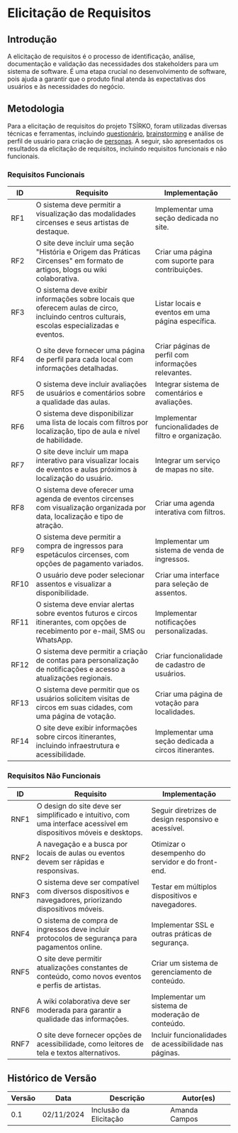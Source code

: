 # Elicitação de Requisitos

## Introdução

A elicitação de requisitos é o processo de identificação, análise, documentação e validação das necessidades dos stakeholders para um sistema de software. É uma etapa crucial no desenvolvimento de software, pois ajuda a garantir que o produto final atenda às expectativas dos usuários e às necessidades do negócio.

## Metodologia

Para a elicitação de requisitos do projeto TSÍRKO, foram utilizadas diversas técnicas e ferramentas, incluindo [questionário](Base/DesignSprint/1.1.6.Questionario.md), [brainstorming](Base/DesignSprint/1.1.2.Brainstorm) e análise de perfil de usuário para criação de [personas](Base/DesignSprint/1.1.4.Personas). A seguir, são apresentados os resultados da elicitação de requisitos, incluindo requisitos funcionais e não funcionais.

### Requisitos Funcionais

| ID  | Requisito                                                                                                                                     | Implementação                                         |
| --- | --------------------------------------------------------------------------------------------------------------------------------------------- | ----------------------------------------------------- |
| RF1 | O sistema deve permitir a visualização das modalidades circenses e seus artistas de destaque.                                               | Implementar uma seção dedicada no site.               |
| RF2 | O site deve incluir uma seção "História e Origem das Práticas Circenses" em formato de artigos, blogs ou wiki colaborativa.                  | Criar uma página com suporte para contribuições.      |
| RF3 | O sistema deve exibir informações sobre locais que oferecem aulas de circo, incluindo centros culturais, escolas especializadas e eventos.   | Listar locais e eventos em uma página específica.     |
| RF4 | O site deve fornecer uma página de perfil para cada local com informações detalhadas.                                                       | Criar páginas de perfil com informações relevantes.    |
| RF5 | O sistema deve incluir avaliações de usuários e comentários sobre a qualidade das aulas.                                                    | Integrar sistema de comentários e avaliações.         |
| RF6 | O sistema deve disponibilizar uma lista de locais com filtros por localização, tipo de aula e nível de habilidade.                           | Implementar funcionalidades de filtro e organização.  |
| RF7 | O site deve incluir um mapa interativo para visualizar locais de eventos e aulas próximos à localização do usuário.                          | Integrar um serviço de mapas no site.                 |
| RF8 | O sistema deve oferecer uma agenda de eventos circenses com visualização organizada por data, localização e tipo de atração.                | Criar uma agenda interativa com filtros.              |
| RF9 | O sistema deve permitir a compra de ingressos para espetáculos circenses, com opções de pagamento variados.                                  | Implementar um sistema de venda de ingressos.        |
| RF10| O usuário deve poder selecionar assentos e visualizar a disponibilidade.                                                                     | Criar uma interface para seleção de assentos.         |
| RF11| O sistema deve enviar alertas sobre eventos futuros e circos itinerantes, com opções de recebimento por e-mail, SMS ou WhatsApp.             | Implementar notificações personalizadas.              |
| RF12| O sistema deve permitir a criação de contas para personalização de notificações e acesso a atualizações regionais.                          | Criar funcionalidade de cadastro de usuários.         |
| RF13| O sistema deve permitir que os usuários solicitem visitas de circos em suas cidades, com uma página de votação.                             | Criar uma página de votação para localidades.         |
| RF14| O site deve exibir informações sobre circos itinerantes, incluindo infraestrutura e acessibilidade.                                         | Implementar uma seção dedicada a circos itinerantes.  |

### Requisitos Não Funcionais

| ID  | Requisito                                                                                                             | Implementação                                              |
| --- | --------------------------------------------------------------------------------------------------------------------- | ---------------------------------------------------------- |
| RNF1| O design do site deve ser simplificado e intuitivo, com uma interface acessível em dispositivos móveis e desktops.     | Seguir diretrizes de design responsivo e acessível.       |
| RNF2| A navegação e a busca por locais de aulas ou eventos devem ser rápidas e responsivas.                                  | Otimizar o desempenho do servidor e do front-end.         |
| RNF3| O sistema deve ser compatível com diversos dispositivos e navegadores, priorizando dispositivos móveis.                | Testar em múltiplos dispositivos e navegadores.           |
| RNF4| O sistema de compra de ingressos deve incluir protocolos de segurança para pagamentos online.                           | Implementar SSL e outras práticas de segurança.           |
| RNF5| O site deve permitir atualizações constantes de conteúdo, como novos eventos e perfis de artistas.                     | Criar um sistema de gerenciamento de conteúdo.            |
| RNF6| A wiki colaborativa deve ser moderada para garantir a qualidade das informações.                                       | Implementar um sistema de moderação de conteúdo.          |
| RNF7| O site deve fornecer opções de acessibilidade, como leitores de tela e textos alternativos.                            | Incluir funcionalidades de acessibilidade nas páginas.     |


## Histórico de Versão

| Versão | Data       | Descrição                | Autor(es)       |
| ------ | ---------- | ------------------------ | --------------- |
| 0.1    | 02/11/2024 | Inclusão da Elicitação   | Amanda Campos   |